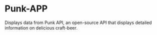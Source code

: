 # Punk-APP

Displays data from ​Punk API,​ an open-source API that displays detailed information on delicious craft-beer.
